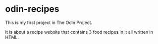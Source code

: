# odin-recipes

This is my first project in The Odin Project.

It is about a recipe website that contains 3 food recipes in it all written in HTML. 